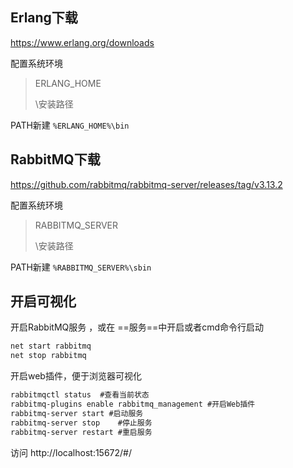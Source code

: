 ## Erlang下载

https://www.erlang.org/downloads

配置系统环境

> ERLANG_HOME
>
> \安装路径

PATH新建 `%ERLANG_HOME%\bin`



## RabbitMQ下载

https://github.com/rabbitmq/rabbitmq-server/releases/tag/v3.13.2

配置系统环境

> RABBITMQ_SERVER
>
> \安装路径

PATH新建 `%RABBITMQ_SERVER%\sbin`



## 开启可视化

开启RabbitMQ服务 ，或在 ==服务==中开启或者cmd命令行启动

```cmd
net start rabbitmq
net stop rabbitmq
```

开启web插件，便于浏览器可视化

```cmd
rabbitmqctl status	#查看当前状态
rabbitmq-plugins enable rabbitmq_management	#开启Web插件
rabbitmq-server start #启动服务
rabbitmq-server stop	#停止服务
rabbitmq-server restart	#重启服务
```



访问 http://localhost:15672/#/